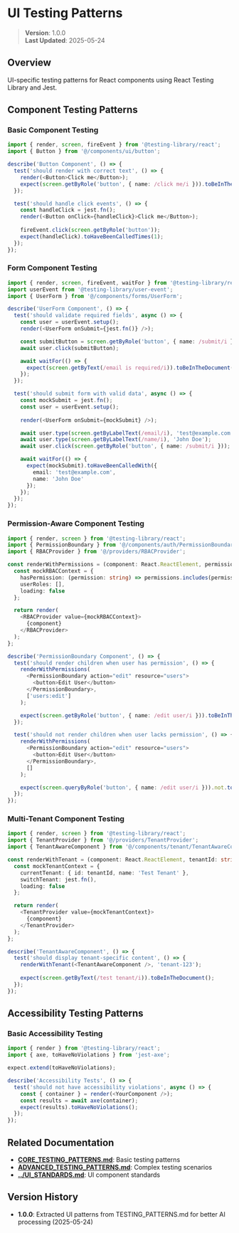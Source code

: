 
# UI Testing Patterns

> **Version**: 1.0.0  
> **Last Updated**: 2025-05-24

## Overview

UI-specific testing patterns for React components using React Testing Library and Jest.

## Component Testing Patterns

### Basic Component Testing
```typescript
import { render, screen, fireEvent } from '@testing-library/react';
import { Button } from '@/components/ui/button';

describe('Button Component', () => {
  test('should render with correct text', () => {
    render(<Button>Click me</Button>);
    expect(screen.getByRole('button', { name: /click me/i })).toBeInTheDocument();
  });

  test('should handle click events', () => {
    const handleClick = jest.fn();
    render(<Button onClick={handleClick}>Click me</Button>);
    
    fireEvent.click(screen.getByRole('button'));
    expect(handleClick).toHaveBeenCalledTimes(1);
  });
});
```

### Form Component Testing
```typescript
import { render, screen, fireEvent, waitFor } from '@testing-library/react';
import userEvent from '@testing-library/user-event';
import { UserForm } from '@/components/forms/UserForm';

describe('UserForm Component', () => {
  test('should validate required fields', async () => {
    const user = userEvent.setup();
    render(<UserForm onSubmit={jest.fn()} />);

    const submitButton = screen.getByRole('button', { name: /submit/i });
    await user.click(submitButton);

    await waitFor(() => {
      expect(screen.getByText(/email is required/i)).toBeInTheDocument();
    });
  });

  test('should submit form with valid data', async () => {
    const mockSubmit = jest.fn();
    const user = userEvent.setup();
    
    render(<UserForm onSubmit={mockSubmit} />);

    await user.type(screen.getByLabelText(/email/i), 'test@example.com');
    await user.type(screen.getByLabelText(/name/i), 'John Doe');
    await user.click(screen.getByRole('button', { name: /submit/i }));

    await waitFor(() => {
      expect(mockSubmit).toHaveBeenCalledWith({
        email: 'test@example.com',
        name: 'John Doe'
      });
    });
  });
});
```

### Permission-Aware Component Testing
```typescript
import { render, screen } from '@testing-library/react';
import { PermissionBoundary } from '@/components/auth/PermissionBoundary';
import { RBACProvider } from '@/providers/RBACProvider';

const renderWithPermissions = (component: React.ReactElement, permissions: string[]) => {
  const mockRBACContext = {
    hasPermission: (permission: string) => permissions.includes(permission),
    userRoles: [],
    loading: false
  };

  return render(
    <RBACProvider value={mockRBACContext}>
      {component}
    </RBACProvider>
  );
};

describe('PermissionBoundary Component', () => {
  test('should render children when user has permission', () => {
    renderWithPermissions(
      <PermissionBoundary action="edit" resource="users">
        <button>Edit User</button>
      </PermissionBoundary>,
      ['users:edit']
    );

    expect(screen.getByRole('button', { name: /edit user/i })).toBeInTheDocument();
  });

  test('should not render children when user lacks permission', () => {
    renderWithPermissions(
      <PermissionBoundary action="edit" resource="users">
        <button>Edit User</button>
      </PermissionBoundary>,
      []
    );

    expect(screen.queryByRole('button', { name: /edit user/i })).not.toBeInTheDocument();
  });
});
```

### Multi-Tenant Component Testing
```typescript
import { render, screen } from '@testing-library/react';
import { TenantProvider } from '@/providers/TenantProvider';
import { TenantAwareComponent } from '@/components/tenant/TenantAwareComponent';

const renderWithTenant = (component: React.ReactElement, tenantId: string) => {
  const mockTenantContext = {
    currentTenant: { id: tenantId, name: 'Test Tenant' },
    switchTenant: jest.fn(),
    loading: false
  };

  return render(
    <TenantProvider value={mockTenantContext}>
      {component}
    </TenantProvider>
  );
};

describe('TenantAwareComponent', () => {
  test('should display tenant-specific content', () => {
    renderWithTenant(<TenantAwareComponent />, 'tenant-123');
    
    expect(screen.getByText(/test tenant/i)).toBeInTheDocument();
  });
});
```

## Accessibility Testing Patterns

### Basic Accessibility Testing
```typescript
import { render } from '@testing-library/react';
import { axe, toHaveNoViolations } from 'jest-axe';

expect.extend(toHaveNoViolations);

describe('Accessibility Tests', () => {
  test('should not have accessibility violations', async () => {
    const { container } = render(<YourComponent />);
    const results = await axe(container);
    expect(results).toHaveNoViolations();
  });
});
```

## Related Documentation

- **[CORE_TESTING_PATTERNS.md](CORE_TESTING_PATTERNS.md)**: Basic testing patterns
- **[ADVANCED_TESTING_PATTERNS.md](ADVANCED_TESTING_PATTERNS.md)**: Complex testing scenarios
- **[../UI_STANDARDS.md](../UI_STANDARDS.md)**: UI component standards

## Version History

- **1.0.0**: Extracted UI patterns from TESTING_PATTERNS.md for better AI processing (2025-05-24)
